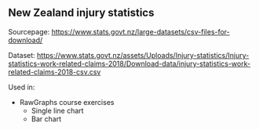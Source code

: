 ## New Zealand injury statistics

Sourcepage: https://www.stats.govt.nz/large-datasets/csv-files-for-download/

Dataset: https://www.stats.govt.nz/assets/Uploads/Injury-statistics/Injury-statistics-work-related-claims-2018/Download-data/injury-statistics-work-related-claims-2018-csv.csv

Used in:
- RawGraphs course exercises
    - Single line chart
    - Bar chart